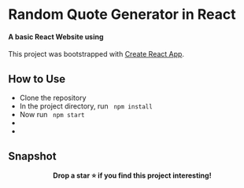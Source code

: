 # Random Quote Generator in React

#### A basic React Website using 

This project was bootstrapped with [Create React App](https://github.com/facebook/create-react-app).

## How to Use
- Clone the repository
- In the project directory, run <code> npm install </code>
- Now run <code> npm start </code>
- 
- 

## Snapshot


<p align = "center"><b>
Drop a star ⭐ if you find this project interesting!
  </b></p>
